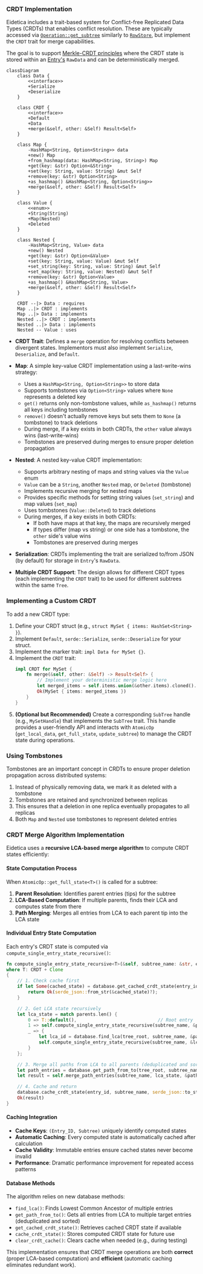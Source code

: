 ### CRDT Implementation

Eidetica includes a trait-based system for Conflict-free Replicated Data Types (CRDTs) that enables conflict resolution. These are typically accessed via [`Operation::get_subtree`](basedb_tree.md) similarly to [`RowStore`](subtrees.md), but implement the `CRDT` trait for merge capabilities.

The goal is to support [Merkle-CRDT principles](../crdt_principles.md) where the CRDT state is stored within an [Entry's](entry.md) `RawData` and can be deterministically merged.

```mermaid
classDiagram
    class Data {
        <<interface>>
        +Serialize
        +Deserialize
    }

    class CRDT {
        <<interface>>
        +Default
        +Data
        +merge(&self, other: &Self) Result<Self>
    }

    class Map {
        -HashMap<String, Option<String>> data
        +new() Map
        +from_hashmap(data: HashMap<String, String>) Map
        +get(key: &str) Option<&String>
        +set(key: String, value: String) &mut Self
        +remove(key: &str) Option<String>
        +as_hashmap() &HashMap<String, Option<String>>
        +merge(&self, other: &Self) Result<Self>
    }

    class Value {
        <<enum>>
        +String(String)
        +Map(Nested)
        +Deleted
    }

    class Nested {
        -HashMap<String, Value> data
        +new() Nested
        +get(key: &str) Option<&Value>
        +set(key: String, value: Value) &mut Self
        +set_string(key: String, value: String) &mut Self
        +set_map(key: String, value: Nested) &mut Self
        +remove(key: &str) Option<Value>
        +as_hashmap() &HashMap<String, Value>
        +merge(&self, other: &Self) Result<Self>
    }

    CRDT --|> Data : requires
    Map ..|> CRDT : implements
    Map ..|> Data : implements
    Nested ..|> CRDT : implements
    Nested ..|> Data : implements
    Nested -- Value : uses
```

- **CRDT Trait**: Defines a `merge` operation for resolving conflicts between divergent states. Implementors must also implement `Serialize`, `Deserialize`, and `Default`.

- **Map**: A simple key-value CRDT implementation using a last-write-wins strategy:

  - Uses a `HashMap<String, Option<String>>` to store data
  - Supports tombstones via `Option<String>` values where `None` represents a deleted key
  - `get()` returns only non-tombstone values, while `as_hashmap()` returns all keys including tombstones
  - `remove()` doesn't actually remove keys but sets them to `None` (a tombstone) to track deletions
  - During merge, if a key exists in both CRDTs, the `other` value always wins (last-write-wins)
  - Tombstones are preserved during merges to ensure proper deletion propagation

- **Nested**: A nested key-value CRDT implementation:

  - Supports arbitrary nesting of maps and string values via the `Value` enum
  - `Value` can be a `String`, another `Nested` map, or `Deleted` (tombstone)
  - Implements recursive merging for nested maps
  - Provides specific methods for setting string values (`set_string`) and map values (`set_map`)
  - Uses tombstones (`Value::Deleted`) to track deletions
  - During merges, if a key exists in both CRDTs:
    - If both have maps at that key, the maps are recursively merged
    - If types differ (map vs string) or one side has a tombstone, the `other` side's value wins
    - Tombstones are preserved during merges

- **Serialization**: CRDTs implementing the trait are serialized to/from JSON (by default) for storage in `Entry`'s `RawData`.
- **Multiple CRDT Support**: The design allows for different CRDT types (each implementing the `CRDT` trait) to be used for different subtrees within the same `Tree`.

### Implementing a Custom CRDT

To add a new CRDT type:

1.  Define your CRDT struct (e.g., `struct MySet { items: HashSet<String> }`).
2.  Implement `Default`, `serde::Serialize`, `serde::Deserialize` for your struct.
3.  Implement the marker trait: `impl Data for MySet {}`.
4.  Implement the `CRDT` trait:
    ```rust
    impl CRDT for MySet {
        fn merge(&self, other: &Self) -> Result<Self> {
            // Implement your deterministic merge logic here
            let merged_items = self.items.union(&other.items).cloned().collect();
            Ok(MySet { items: merged_items })
        }
    }
    ```
5.  **(Optional but Recommended)** Create a corresponding `SubTree` handle (e.g., `MySetHandle`) that implements the `SubTree` trait. This handle provides a user-friendly API and interacts with `AtomicOp` (`get_local_data`, `get_full_state`, `update_subtree`) to manage the CRDT state during operations.

### Using Tombstones

Tombstones are an important concept in CRDTs to ensure proper deletion propagation across distributed systems:

1. Instead of physically removing data, we mark it as deleted with a tombstone
2. Tombstones are retained and synchronized between replicas
3. This ensures that a deletion in one replica eventually propagates to all replicas
4. Both `Map` and `Nested` use tombstones to represent deleted entries

### CRDT Merge Algorithm Implementation

Eidetica uses a **recursive LCA-based merge algorithm** to compute CRDT states efficiently:

#### State Computation Process

When `AtomicOp::get_full_state<T>()` is called for a subtree:

1. **Parent Resolution**: Identifies parent entries (tips) for the subtree
2. **LCA-Based Computation**: If multiple parents, finds their LCA and computes state from there
3. **Path Merging**: Merges all entries from LCA to each parent tip into the LCA state

#### Individual Entry State Computation

Each entry's CRDT state is computed via `compute_single_entry_state_recursive()`:

```rust
fn compute_single_entry_state_recursive<T>(&self, subtree_name: &str, entry_id: &str) -> Result<T>
where T: CRDT + Clone
{
    // 1. Check cache first
    if let Some(cached_state) = database.get_cached_crdt_state(entry_id, subtree_name)? {
        return Ok(serde_json::from_str(&cached_state)?);
    }

    // 2. Get LCA state recursively
    let lca_state = match parents.len() {
        0 => T::default(),                              // Root entry
        1 => self.compute_single_entry_state_recursive(subtree_name, &parents[0])?, // Single parent
        _ => {
            let lca_id = database.find_lca(tree_root, subtree_name, &parents)?;
            self.compute_single_entry_state_recursive(subtree_name, &lca_id)?  // Multiple parents
        }
    };

    // 3. Merge all paths from LCA to all parents (deduplicated and sorted)
    let path_entries = database.get_path_from_to(tree_root, subtree_name, &lca_id, &parents)?;
    let result = self.merge_path_entries(subtree_name, lca_state, &path_entries)?;

    // 4. Cache and return
    database.cache_crdt_state(entry_id, subtree_name, serde_json::to_string(&result)?)?;
    Ok(result)
}
```

#### Caching Integration

- **Cache Keys**: `(Entry_ID, Subtree)` uniquely identify computed states
- **Automatic Caching**: Every computed state is automatically cached after calculation
- **Cache Validity**: Immutable entries ensure cached states never become invalid
- **Performance**: Dramatic performance improvement for repeated access patterns

#### Database Methods

The algorithm relies on new database methods:

- `find_lca()`: Finds Lowest Common Ancestor of multiple entries
- `get_path_from_to()`: Gets all entries from LCA to multiple target entries (deduplicated and sorted)
- `get_cached_crdt_state()`: Retrieves cached CRDT state if available
- `cache_crdt_state()`: Stores computed CRDT state for future use
- `clear_crdt_cache()`: Clears cache when needed (e.g., during testing)

This implementation ensures that CRDT merge operations are both **correct** (proper LCA-based computation) and **efficient** (automatic caching eliminates redundant work).
